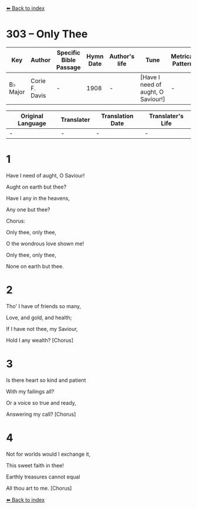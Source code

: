 [⬅️ Back to index](../README.md)

# 303 – Only Thee

Key | Author   | Specific Bible Passage     |Hymn Date |Author's life |Tune |Metrical Pattern   |Composer/Source
-- | --------- | ---------------------------|----------|--------------|-----|-------------------|-------------  
B♭ Major |Corie F. Davis |- |1908 |- |[Have I need of aught, O Saviour!] |- |Dr. W. O. Perkins

Original Language | Translater | Translation Date   | Translater's Life  
----------------- | --------- | --------------------|-------------     
\- |- |- |-




# 1

Have I need of aught, O Saviour!

Aught on earth but thee?

Have I any in the heavens,

Any one but thee?



Chorus:

Only thee, only thee,

O the wondrous love shown me!

Only thee, only thee,

None on earth but thee.



# 2

Tho' I have of friends so many,

Love, and gold, and health;

If I have not thee, my Saviour,

Hold I any wealth?  [Chorus]



# 3

Is there heart so kind and patient

With my failings all?

Or a voice so true and ready,

Answering my call?  [Chorus]



# 4

Not for worlds would I exchange it,

This sweet faith in thee!

Earthly treasures cannot equal

All thou art to me.  [Chorus]





[⬅️ Back to index](../README.md)
